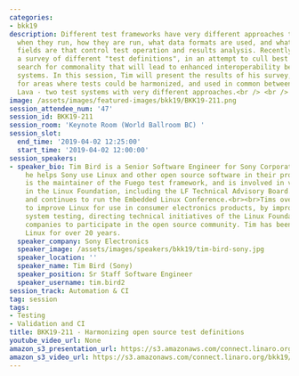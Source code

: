 ```yaml
---
categories:
- bkk19
description: Different test frameworks have very different approaches to tests, including
  when they run, how they are run, what data formats are used, and what the various
  fields are that control test operation and results analysis. Recently, Tim has conducted
  a survey of different "test definitions", in an attempt to cull best practices and
  search for commonality that will lead to enhanced interoperability between test
  systems. In this session, Tim will present the results of his survey, and make suggestions
  for areas where tests could be harmonized, and used in common between Fuego and
  Lava - two test systems with very different approaches.<br /> <br />
image: /assets/images/featured-images/bkk19/BKK19-211.png
session_attendee_num: '47'
session_id: BKK19-211
session_room: 'Keynote Room (World Ballroom BC) '
session_slot:
  end_time: '2019-04-02 12:25:00'
  start_time: '2019-04-02 12:00:00'
session_speakers:
- speaker_bio: Tim Bird is a Senior Software Engineer for Sony Corporation, where
    he helps Sony use Linux and other open source software in their products. Tim
    is the maintainer of the Fuego test framework, and is involved in various groups
    in the Linux Foundation, including the LF Technical Advisory Board. Tim created
    and continues to run the Embedded Linux Conference.<br><br>Tims overall goal is
    to improve Linux for use in consumer electronics products, by improving Linux
    system testing, directing technical initiatives of the Linux Foundation, and encouraging
    companies to participate in the open source community. Tim has been working with
    Linux for over 20 years.
  speaker_company: Sony Electronics
  speaker_image: /assets/images/speakers/bkk19/tim-bird-sony.jpg
  speaker_location: ''
  speaker_name: Tim Bird (Sony)
  speaker_position: Sr Staff Software Engineer
  speaker_username: tim.bird2
session_track: Automation & CI
tag: session
tags:
- Testing
- Validation and CI
title: BKK19-211 - Harmonizing open source test definitions
youtube_video_url: None
amazon_s3_presentation_url: https://s3.amazonaws.com/connect.linaro.org/bkk19/presentations/bkk19-211.pdf
amazon_s3_video_url: https://s3.amazonaws.com/connect.linaro.org/bkk19/videos/bkk19-211.mp4
---
```

